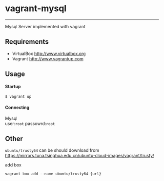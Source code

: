 # vagrant-mysql
---------------

Mysql Server implemented with vagrant

Requirements
------------
* VirtualBox <http://www.virtualbox.org>
* Vagrant <http://www.vagrantup.com>

Usage
-----
#### Startup

```
$ vagrant up
```
#### Connecting
Mysql   
user:`root` passowrd:`root`

Other
-----
`ubuntu/trusty64` can be should download from https://mirrors.tuna.tsinghua.edu.cn/ubuntu-cloud-images/vagrant/trusty/  

add box 
```
vagrant box add --name ubuntu/trusty64 {url}
```
